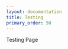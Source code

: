 ```yaml
---
layout: documentation
title: Testing
primary_order: 50
---
```


[comment]: # "title: Testing"
[comment]: # "ordering: 50"
[comment]: # "header: 1"

Testing Page
